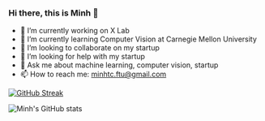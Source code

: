 ### Hi there, this is Minh 👋

- 🔭 I’m currently working on X Lab
- 🌱 I’m currently learning Computer Vision at Carnegie Mellon University
- 👯 I’m looking to collaborate on my startup
- 🤔 I’m looking for help with my startup
- 💬 Ask me about machine learning, computer vision, startup
- 📫 How to reach me: minhtc.ftu@gmail.com

[![GitHub Streak](https://github-readme-streak-stats.herokuapp.com?user=minhtcai&date_format=M%20j%5B%2C%20Y%5D)](https://git.io/streak-stats)

![Minh's GitHub stats](https://github-readme-stats.vercel.app/api?username=minhtcai&count_private=true&show_icons=true&theme=radical)

<!--
**minhtcai/minhtcai** is a ✨ _special_ ✨ repository because its `README.md` (this file) appears on your GitHub profile.

Here are some ideas to get you started:

- 🔭 I’m currently working on ...
- 🌱 I’m currently learning ...
- 👯 I’m looking to collaborate on ...
- 🤔 I’m looking for help with ...
- 💬 Ask me about ...
- 📫 How to reach me: ...
- 😄 Pronouns: ...
- ⚡ Fun fact: ...
Ref: https://dev.to/github/how-to-create-a-github-profile-readme-jha
-->

